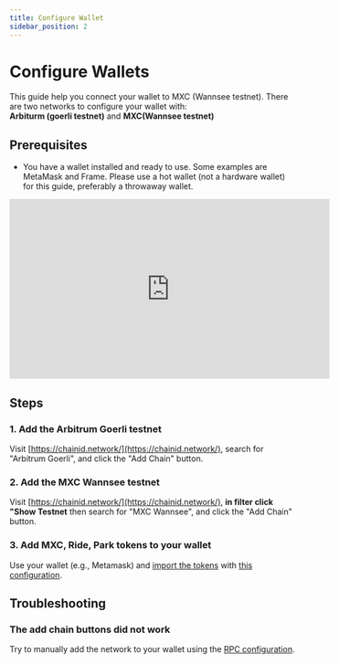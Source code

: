 ```yaml
---
title: Configure Wallet
sidebar_position: 2
---
```


# Configure Wallets

This guide help you connect your wallet to MXC (Wannsee testnet). There are two networks to configure your wallet with:  
**Arbiturm (goerli testnet)** and **MXC(Wannsee testnet)**

## Prerequisites

- You have a wallet installed and ready to use. Some examples are MetaMask and Frame. Please use a hot wallet (not a hardware wallet) for this guide, preferably a throwaway wallet.

<iframe width="560" height="315" src="https://www.youtube.com/embed/HTp7rPfLL8o" title="YouTube video player" frameborder="0" allow="accelerometer; autoplay; clipboard-write; encrypted-media; gyroscope; picture-in-picture; web-share" allowfullscreen></iframe>

## Steps

### 1. Add the Arbitrum Goerli testnet
Visit [https://chainid.network/](https://chainid.network/), search for "Arbitrum Goerli", and click the "Add Chain" button.

### 2. Add the MXC Wannsee testnet
Visit [https://chainid.network/](https://chainid.network/), **in filter click "Show Testnet** then search for "MXC Wannsee", and click the "Add Chain" button.

### 3. Add MXC, Ride, Park tokens to your wallet
Use your wallet (e.g., Metamask) and [import the tokens](https://support.ledger.com/hc/en-us/articles/6375103346077-Add-custom-tokens-to-MetaMask?docs=true) with [this configuration](/docs/Resources/Address#erc-20-token-contracts).

## Troubleshooting
### The add chain buttons did not work
Try to manually add the network to your wallet using the [RPC configuration](/docs/Resources/RPC).
